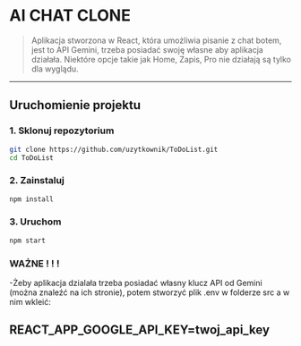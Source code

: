 # AI CHAT CLONE

  
> Aplikacja stworzona w React, która umożliwia pisanie z chat botem, jest to API Gemini, trzeba posiadać swoję własne aby aplikacja działała. Niektóre opcje takie jak Home, Zapis, Pro nie działają są tylko dla wyglądu.

---

## Uruchomienie projektu

### 1. Sklonuj repozytorium
```bash
git clone https://github.com/uzytkownik/ToDoList.git
cd ToDoList
```
### 2. Zainstaluj

```bash
npm install
```
### 3. Uruchom
```bash
npm start
```
### WAŻNE ! ! !

-Żeby aplikacja dzialała trzeba posiadać własny klucz API od Gemini (można znaleźć na ich stronie), potem stworzyć plik .env w folderze src a w nim wkleić:
  
## REACT_APP_GOOGLE_API_KEY=twoj_api_key

